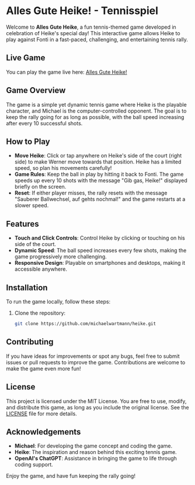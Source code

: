 # Alles Gute Heike! - Tennisspiel

Welcome to **Alles Gute Heike**, a fun tennis-themed game developed in celebration of Heike's special day! This interactive game allows Heike to play against Fonti in a fast-paced, challenging, and entertaining tennis rally.

## Live Game

You can play the game live here: [Alles Gute Heike!](https://michaelwartmann.github.io/heike)

## Game Overview

The game is a simple yet dynamic tennis game where Heike is the playable character, and Michael is the computer-controlled opponent. The goal is to keep the rally going for as long as possible, with the ball speed increasing after every 10 successful shots.

## How to Play

- **Move Heike**: Click or tap anywhere on Heike's side of the court (right side) to make Werner move towards that position. Heike has a limited speed, so plan his movements carefully!
- **Game Rules**: Keep the ball in play by hitting it back to Fonti. The game speeds up every 10 shots with the message "Gib gas, Heike!" displayed briefly on the screen.
- **Reset**: If either player misses, the rally resets with the message "Sauberer Ballwechsel, auf gehts nochmal!" and the game restarts at a slower speed.

## Features

- **Touch and Click Controls**: Control Heike by clicking or touching on his side of the court.
- **Dynamic Speed**: The ball speed increases every few shots, making the game progressively more challenging.
- **Responsive Design**: Playable on smartphones and desktops, making it accessible anywhere.

## Installation

To run the game locally, follow these steps:

1. Clone the repository:
   ```bash
   git clone https://github.com/michaelwartmann/heike.git

## Contributing

If you have ideas for improvements or spot any bugs, feel free to submit issues or pull requests to improve the game. Contributions are welcome to make the game even more fun!

## License

This project is licensed under the MIT License. You are free to use, modify, and distribute this game, as long as you include the original license. See the [LICENSE](LICENSE) file for more details.

## Acknowledgements

- **Michael**: For developing the game concept and coding the game.
- **Heike**: The inspiration and reason behind this exciting tennis game.
- **OpenAI's ChatGPT**: Assistance in bringing the game to life through coding support.

Enjoy the game, and have fun keeping the rally going!


